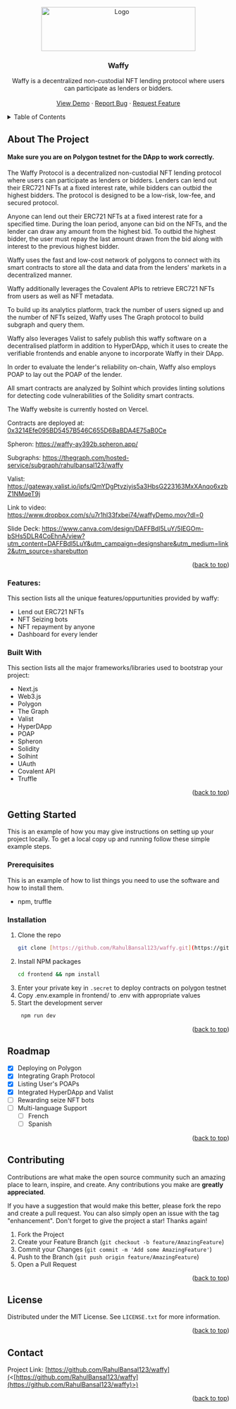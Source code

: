 <div id="top"></div>

<!-- PROJECT LOGO -->
<br />
<div align="center">
  <a href="https://github.com/RahulBansal123/PreMarket/blob/main/public/assets/images/logo.png">
    <img src="https://user-images.githubusercontent.com/64414414/176496553-4a87def8-f11e-4ba0-85bb-86765762832a.png" alt="Logo" width="350" height="100">
  </a>

  <h3 align="center">Waffy</h3>

  <p align="center">
Waffy is a decentralized non-custodial NFT lending protocol where users can participate as lenders or bidders.
    <br />
    <br />
    <a href="https://waffy.vercel.app/">View Demo</a>
    ·
    <a href="https://github.com/RahulBansal123/waffy/issues">Report Bug</a>
    ·
    <a href="https://github.com/RahulBansal123/waffy/issues">Request Feature</a>
  </p>
</div>

<!-- TABLE OF CONTENTS -->
<details>
  <summary>Table of Contents</summary>
  <ol>
    <li>
      <a href="#about-the-project">About The Project</a>
      <ul>
        <li><a href="#features">Features</a></li>
        <li><a href="#built-with">Built With</a></li>
      </ul>
    </li>
    <li>
      <a href="#getting-started">Getting Started</a>
      <ul>
        <li><a href="#prerequisites">Prerequisites</a></li>
        <li><a href="#installation">Installation</a></li>
      </ul>
    </li>
    <li><a href="#roadmap">Roadmap</a></li>
    <li><a href="#contributing">Contributing</a></li>
    <li><a href="#license">License</a></li>
    <li><a href="#contact">Contact</a></li>
  </ol>
</details>

<!-- ABOUT THE PROJECT -->

## About The Project

#### Make sure you are on Polygon testnet for the DApp to work correctly.

The Waffy Protocol is a decentralized non-custodial NFT lending protocol where users can participate as lenders or bidders. Lenders can lend out their ERC721 NFTs at a fixed interest rate, while bidders can outbid the highest bidders. The protocol is designed to be a low-risk, low-fee, and secured protocol.

Anyone can lend out their ERC721 NFTs at a fixed interest rate for a specified time. During the loan period, anyone can bid on the NFTs, and the lender can draw any amount from the highest bid. To outbid the highest bidder, the user must repay the last amount drawn from the bid along with interest to the previous highest bidder.

Waffy uses the fast and low-cost network of polygons to connect with its smart contracts to store all the data and data from the lenders' markets in a decentralized manner.

Waffy additionally leverages the Covalent APIs to retrieve ERC721 NFTs from users as well as NFT metadata.

To build up its analytics platform, track the number of users signed up and the number of NFTs seized, Waffy uses The Graph protocol to build subgraph and query them.

Waffy also leverages Valist to safely publish this waffy software on a decentralised platform in addition to HyperDApp, which it uses to create the verifiable frontends and enable anyone to incorporate Waffy in their DApp.

In order to evaluate the lender's reliability on-chain, Waffy also employs POAP to lay out the POAP of the lender.

All smart contracts are analyzed by Solhint which provides linting solutions for detecting code vulnerabilities of the Solidity smart contracts.

The Waffy website is currently hosted on Vercel.

Contracts are deployed at: [0x3214Efe095BD5457B546C655D6BaBDA4E75aB0Ce](https://mumbai.polygonscan.com/address/0x3214Efe095BD5457B546C655D6BaBDA4E75aB0Ce)<br/>

Spheron: https://waffy-ay392b.spheron.app/

Subgraphs: https://thegraph.com/hosted-service/subgraph/rahulbansal123/waffy

Valist: https://gateway.valist.io/ipfs/QmYDgPtvziyis5a3HbsG223163MxXAnqo6xzbZ1NMqeT9j

Link to video: https://www.dropbox.com/s/u7r1hl33fxbei74/waffyDemo.mov?dl=0

Slide Deck: https://www.canva.com/design/DAFFBdl5LuY/5IEGOm-bSHs5DLR4CoEhnA/view?utm_content=DAFFBdl5LuY&utm_campaign=designshare&utm_medium=link2&utm_source=sharebutton

<p align="right">(<a href="#top">back to top</a>)</p>

### Features:

This section lists all the unique features/oppurtunities provided by waffy:

- Lend out ERC721 NFTs
- NFT Seizing bots
- NFT repayment by anyone
- Dashboard for every lender

### Built With

This section lists all the major frameworks/libraries used to bootstrap your project:

- Next.js
- Web3.js
- Polygon
- The Graph
- Valist
- HyperDApp
- POAP
- Spheron
- Solidity
- Solhint
- UAuth
- Covalent API
- Truffle

<p align="right">(<a href="#top">back to top</a>)</p>

<!-- GETTING STARTED -->

## Getting Started

This is an example of how you may give instructions on setting up your project locally.
To get a local copy up and running follow these simple example steps.

### Prerequisites

This is an example of how to list things you need to use the software and how to install them.

- npm, truffle

### Installation

1. Clone the repo
   ```sh
   git clone [https://github.com/RahulBansal123/waffy.git](https://github.com/RahulBansal123/waffy)
   ```
2. Install NPM packages
   ```sh
   cd frontend && npm install
   ```
3. Enter your private key in `.secret` to deploy contracts on polygon testnet
4. Copy .env.example in frontend/ to .env with appropriate values
5. Start the development server
   ```sh
    npm run dev
   ```

<p align="right">(<a href="#top">back to top</a>)</p>

<!-- ROADMAP -->

## Roadmap

- [x] Deploying on Polygon
- [x] Integrating Graph Protocol
- [x] Listing User's POAPs
- [x] Integrated HyperDApp and Valist
- [ ] Rewarding seize NFT bots
- [ ] Multi-language Support
  - [ ] French
  - [ ] Spanish

<p align="right">(<a href="#top">back to top</a>)</p>

<!-- CONTRIBUTING -->

## Contributing

Contributions are what make the open source community such an amazing place to learn, inspire, and create. Any contributions you make are **greatly appreciated**.

If you have a suggestion that would make this better, please fork the repo and create a pull request. You can also simply open an issue with the tag "enhancement".
Don't forget to give the project a star! Thanks again!

1. Fork the Project
2. Create your Feature Branch (`git checkout -b feature/AmazingFeature`)
3. Commit your Changes (`git commit -m 'Add some AmazingFeature'`)
4. Push to the Branch (`git push origin feature/AmazingFeature`)
5. Open a Pull Request

<p align="right">(<a href="#top">back to top</a>)</p>

<!-- LICENSE -->

## License

Distributed under the MIT License. See `LICENSE.txt` for more information.

<p align="right">(<a href="#top">back to top</a>)</p>

<!-- CONTACT -->

## Contact

Project Link: [https://github.com/RahulBansal123/waffy](<[https://github.com/RahulBansal123/waffy](https://github.com/RahulBansal123/waffy)>)

<p align="right">(<a href="#top">back to top</a>)</p>
